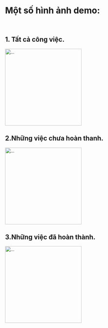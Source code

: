 
<h1>Một số hình ảnh demo:</h1>
<br>

<h2>1. Tất cả công việc.</h2>
<img src="![274228371_692693498404057_3092723967740994600_n](https://user-images.githubusercontent.com/81966125/155528406-01d08f70-8a11-48a0-b4a5-2f4d7e9fedf2.png)" alt="..." width="250" />

<h2>2.Những việc chưa hoàn thanh.</h2>
<img src="![273907777_1358876734630439_4527772128784671126_n](https://user-images.githubusercontent.com/81966125/155528574-e5768c32-041e-45f9-98e9-c77a014da3aa.png)" alt="..." width="250" />

<h2>3.Những việc đã hoàn thành.</h2>
<img src="![273562369_4583322511776036_2520783768458594588_n](https://user-images.githubusercontent.com/81966125/155528466-b72e8e9d-4358-41da-9d9d-b6687aa51a12.png)" alt="..." width="250" />

